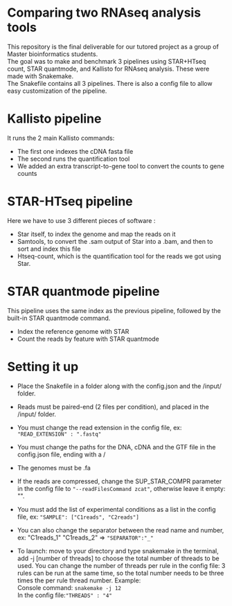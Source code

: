 # Comparing two RNAseq analysis tools

This repository is the final deliverable for our tutored project as a group of Master bioinformatics students.  
The goal was to make and benchmark 3 pipelines using STAR+HTseq count, STAR quantmode, and Kallisto for RNAseq analysis. These were made with Snakemake.  
The Snakefile contains all 3 pipelines. There is also a config file to allow easy customization of the pipeline.
  
# Kallisto pipeline  
It runs the 2 main Kallisto commands:  
   - The first one indexes the cDNA fasta file  
   - The second runs the quantification tool  
   - We added an extra transcript-to-gene tool to convert the counts to gene counts  
  
# STAR-HTseq pipeline  
Here we have to use 3 different pieces of software :  
  - Star itself, to index the genome and map the reads on it  
  - Samtools, to convert the .sam output of Star into a .bam, and then to sort and index this file  
  - Htseq-count, which is the quantification tool for the reads we got using Star.  
  
# STAR quantmode pipeline  
This pipeline uses the same index as the previous pipeline, followed by the built-in STAR quantmode command.  
  - Index the reference genome with STAR    
  - Count the reads by feature with STAR quantmode   

# Setting it up  
- Place the Snakefile in a folder along with the config.json and the /input/ folder.  
- Reads must be paired-end (2 files per condition), and placed in the /input/ folder.  
- You must change the read extension in the config file, ex: `"READ_EXTENSION" : ".fastq"`  
- You must change the paths for the DNA, cDNA and the GTF file in the config.json file, ending with a /  
- The genomes must be .fa  
- If the reads are compressed, change the SUP_STAR_COMPR parameter in the config file to `"--readFilesCommand zcat"`, otherwise leave it empty: "".  
- You must add the list of experimental conditions as a list in the config file, ex: `"SAMPLE": ["C1reads", "C2reads"]`  
- You can also change the separator between the read name and number, ex: "C1reads_1" "C1reads_2" => `"SEPARATOR":"_"`  
  
- To launch: move to your directory and type snakemake in the terminal, add -j [number of threads] to choose the total number of threads to be used. You can change the number of threads per rule in the config file: 3 rules can be run at the same time, so the total number needs to be three times the per rule thread number. Example:  
Console command: `snakemake -j 12`  
In the config file:`"THREADS" : "4"`  
